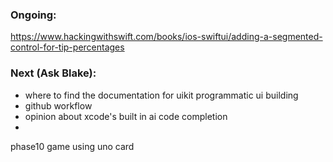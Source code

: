 ### Ongoing:
https://www.hackingwithswift.com/books/ios-swiftui/adding-a-segmented-control-for-tip-percentages
### Next (Ask Blake):
- where to find the documentation for uikit programmatic ui building
- github workflow
- opinion about xcode's built in ai code completion
- 

phase10 game using uno card